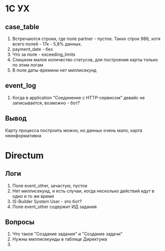 # 1С УХ
## case_table
1. Встречаются строки, где поле partner - пустое. Таких строк 986, хотя всего полей - 17к - 5,8% данных. 
2. payment_date - без 
3. Что за поле - exceeding_limits
4. Слишком малое количество статусов, для построения карты только по этим логам
5. В поле даты-времени нет миллисекунд
## event_log
1. Когда в application "Cоединение c HTTP-сервисом" девайс не записывается, возможно - бот?
## Вывод
Карту процесса построить можно, но данных очень мало, карта неинформативна
# Directum
## Логи
1. Поле event_other, зачастую, пустое
2. Нет миллисекунд, и есть случаи, когда несколько действий идут в одно и то же время
3. IS-Builder System User - это бот?
4. Поле event_other содержит ИД задания




## Вопросы
1. Что такое "Создание задания" и "Создание задачи"
2. Нужны миллисекунды в таблице Директума
3. 